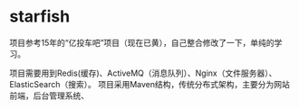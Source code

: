 # starfish

项目参考15年的“亿投车吧”项目（现在已黄），自己整合修改了一下，单纯的学习。


项目需要用到Redis(缓存)、ActiveMQ（消息队列）、Nginx（文件服务器）、ElasticSearch（搜索）。
项目采用Maven结构，传统分布式架构，主要分为网站前端，后台管理系统、
